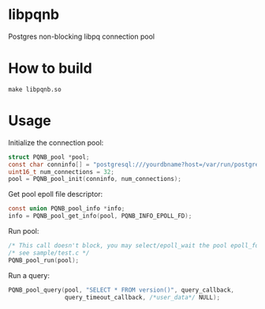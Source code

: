 # libpqnb
Postgres non-blocking libpq connection pool

# How to build
```
make libpqnb.so
```  
# Usage
Initialize the connection pool:  
```c
struct PQNB_pool *pool;  
const char conninfo[] = "postgresql:///yourdbname?host=/var/run/postgresql";  
uint16_t num_connections = 32;  
pool = PQNB_pool_init(conninfo, num_connections);  
```  
Get pool epoll file descriptor:  
```c
const union PQNB_pool_info *info;  
info = PQNB_pool_get_info(pool, PQNB_INFO_EPOLL_FD);  
```  
Run pool:  
```c
/* This call doesn't block, you may select/epoll_wait the pool epoll_fd */  
/* see sample/test.c */  
PQNB_pool_run(pool);  
```  
  
Run a query:  
```c
PQNB_pool_query(pool, "SELECT * FROM version()", query_callback,  
                query_timeout_callback, /*user_data*/ NULL);  
```  
